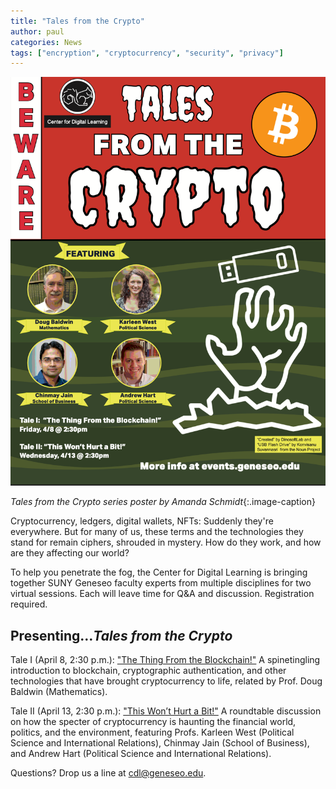 ```yaml
---
title: "Tales from the Crypto"
author: paul
categories: News
tags: ["encryption", "cryptocurrency", "security", "privacy"]
---
```

![Tales from the Crypto series poster](/images/tales-from-the-crypto.png)

*Tales from the Crypto series poster by Amanda Schmidt*{:.image-caption}

<span class="drop">C</span>ryptocurrency, ledgers, digital wallets, NFTs: Suddenly they're everywhere. But for many of us, these terms and the technologies they stand for remain ciphers, shrouded in mystery. How do they work, and how are they affecting our world?

To help you penetrate the fog, the Center for Digital Learning is bringing together SUNY Geneseo faculty experts from multiple disciplines for two virtual sessions. Each will leave time for Q&A and discussion. Registration required.

<!--more-->

## Presenting&hellip;*Tales from the Crypto*

Tale I (April 8, 2:30 p.m.): ["The Thing From the Blockchain!"](https://events.geneseo.edu/event/tales_from_the_crypto_the_thing_from_the_blockchain) A spinetingling introduction to blockchain, cryptographic authentication, and other technologies that have brought cryptocurrency to life, related by Prof. Doug Baldwin (Mathematics).

Tale II (April 13, 2:30 p.m.): ["This Won’t Hurt a Bit!"](https://events.geneseo.edu/event/tales_from_the_crypto_the_thing_from_the_blockchain) A roundtable discussion on how the specter of cryptocurrency is haunting the financial world, politics, and the environment, featuring Profs. Karleen West (Political Science and International Relations), Chinmay Jain (School of Business), and Andrew Hart (Political Science and International Relations).

Questions? Drop us a line at [cdl@geneseo.edu](mailto:cdl@geneseo.edu).
